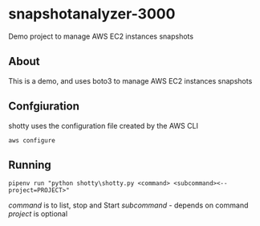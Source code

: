 # snapshotanalyzer-3000

Demo project to manage AWS EC2 instances snapshots

## About

This is a demo, and uses boto3 to manage AWS EC2 instances snapshots

## Confgiuration

shotty uses the configuration file created by the AWS CLI

`aws configure`

## Running

`pipenv run "python shotty\shotty.py <command> <subcommand><--project=PROJECT>"`

*command* is to list, stop and Start
*subcommand* - depends on command 
*project* is optional
